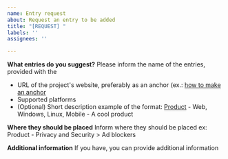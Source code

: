 ```yaml
---
name: Entry request
about: Request an entry to be added
title: "[REQUEST] "
labels: ''
assignees: ''

---
```


**What entries do you suggest?**
Please inform the name of the entries, provided with the
- URL of the project's website, preferably as an anchor (ex.: [how to make an anchor](http://tinyurl.com/26aveat7)
- Supported platforms
- (Optional) Short description
example of the format: [Product](https://example.com) - Web, Windows, Linux, Mobile - A cool product

**Where they should be placed**
Inform where they should be placed
ex: Product - Privacy and Security > Ad blockers

**Additional information**
If you have, you can provide additional information
